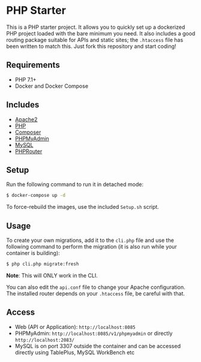 # PHP Starter

This is a PHP starter project. It allows you to quickly set up a dockerized PHP project loaded with the bare minimum you need. It also includes a good routing package suitable for APIs and static sites; the `.htaccess` file has been written to match this. Just fork this repository and start coding!

## Requirements
- PHP 7.1+
- Docker and Docker Compose

## Includes
- [Apache2](https://www.apache.org/)
- [PHP](https://www.php.net/)
- [Composer](https://getcomposer.org/)
- [PHPMyAdmin](https://www.phpmyadmin.net/)
- [MySQL](https://www.mysql.com/)
- [PHPRouter](https://phprouter.herokuapp.com/)

## Setup
Run the following command to run it in detached mode:
```bash
$ docker-compose up -d
```

To force-rebuild the images, use the included `Setup.sh` script.

## Usage
To create your own migrations, add it to the `cli.php` file and use the following command to perform the migration (it is also run while your container is building):
```bash
$ php cli.php migrate:fresh
```

**Note**: This will ONLY work in the CLI.

You can also edit the `api.conf` file to change your Apache configuration. The installed router depends on your `.htaccess` file, be careful with that.

## Access
- Web (API or Application): `http://localhost:8085`
- PHPMyAdmin: `http://localhost:8085/v1/phpmyadmin` or directly `http://localhost:2083/`
- MySQL is on port 3307 outside the container and can be accessed directly using TablePlus, MySQL WorkBench etc
